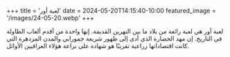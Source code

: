 +++
title = 'لعبة أور'
date = 2024-05-20T14:15:40-10:00
featured_image = '/images/24-05-20.webp'
+++

لعبة أور هي لعبة رائعة من بلاد ما بين النهرين القديمة. إنها واحدة من أقدم ألعاب الطاولة في التاريخ. إن مهد الحضارة الذي أدى إلى ظهور شريعة حمورابي والمدن المزدهرة التي كانت اقتصاداتها زراعية تقريبًا هو شهادة على براعة هؤلاء العراقيين الأوائل.